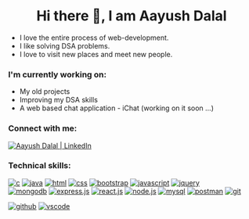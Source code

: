 <h1 align="center">Hi there 👋, I am Aayush Dalal</h1>
<ul>
  <li>I love the entire process of web-development.</li>
  <li>I like solving DSA problems.</li>
  <li>I love to visit new places and meet new people.</li>
</ul>

<h3>I'm currently working on:</h3>
<ul>
  <li>My old projects</li>
  <li>Improving my DSA skills</li>
  <li>A web based chat application - iChat (working on it soon ...)</li>
</ul>

<h3>Connect with me:</h3>
<p><a href="https://www.linkedin.com/in/aayushdalal"><img src="https://skillicons.dev/icons?i=linkedin" alt="Aayush Dalal | LinkedIn"/></a></p>

<h3>Technical skills:</h3>
<a href=""><img src="https://skillicons.dev/icons?i=c" alt="c"/></a>
<a href=""><img src="https://skillicons.dev/icons?i=java" alt="java"/></a>
<a href=""><img src="https://skillicons.dev/icons?i=html" alt="html"/></a>
<a href=""><img src="https://skillicons.dev/icons?i=css" alt="css"/></a>
<a href=""><img src="https://skillicons.dev/icons?i=bootstrap" alt="bootstrap"/></a>
<a href=""><img src="https://skillicons.dev/icons?i=js" alt="javascript"/></a>
<a href=""><img src="https://skillicons.dev/icons?i=jquery" alt="jquery"/></a>
<br/>
<a href=""><img src="https://skillicons.dev/icons?i=mongodb" alt="mongodb"/></a>
<a href=""><img src="https://skillicons.dev/icons?i=express" alt="express.js"/></a>
<a href=""><img src="https://skillicons.dev/icons?i=react" alt="react.js"/></a>
<a href=""><img src="https://skillicons.dev/icons?i=nodejs" alt="node.js"/></a>
<a href=""><img src="https://skillicons.dev/icons?i=mysql" alt="mysql"/></a>
<a href=""><img src="https://skillicons.dev/icons?i=postman" alt="postman"/></a>
<a href=""><img src="https://skillicons.dev/icons?i=git" alt="git"/></a>
<p></p>
<a href=""><img src="https://skillicons.dev/icons?i=github" alt="github"/></a>
<a href=""><img src="https://skillicons.dev/icons?i=vscode" alt="vscode"/></a>
<!--
**aayush7908/aayush7908** is a ✨ _special_ ✨ repository because its `README.md` (this file) appears on your GitHub profile.

Here are some ideas to get you started:

- 🔭 I’m currently working on ...
- 🌱 I’m currently learning ...
- 👯 I’m looking to collaborate on ...
- 🤔 I’m looking for help with ...
- 💬 Ask me about ...
- 📫 How to reach me: ...
- 😄 Pronouns: ...
- ⚡ Fun fact: ...
-->
